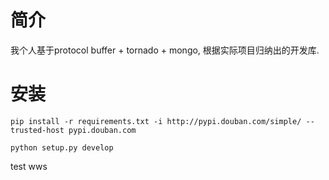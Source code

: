 # 简介 #
  
  我个人基于protocol buffer + tornado + mongo, 根据实际项目归纳出的开发库.


# 安装 # 

    pip install -r requirements.txt -i http://pypi.douban.com/simple/ --trusted-host pypi.douban.com
    
    python setup.py develop
    




 test wws
      
  